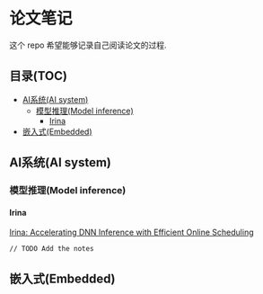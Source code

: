 # 论文笔记

这个 repo 希望能够记录自己阅读论文的过程.

## 目录(TOC)

* [AI系统(AI system)](#AI系统)
    * [模型推理(Model inference)](#模型推理)
      * [Irina](#Irina)
* [嵌入式(Embedded)](#嵌入式)

## AI系统(AI system)

### 模型推理(Model inference)

#### Irina

[Irina: Accelerating DNN Inference with Efficient Online Scheduling](https://henryhxu.github.io/share/xiaorui-apnet20.pdf)

```
// TODO Add the notes
```

## 嵌入式(Embedded)

